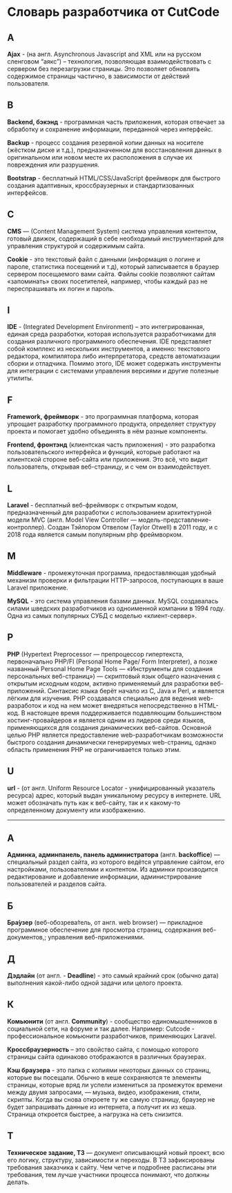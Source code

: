 # Словарь разработчика от CutCode

## A
**Ajax** - (на англ. Asynchronous Javascript and XML или на русском сленговом “аякс”) – технология, позволяющая взаимодействовать с сервером без перезагрузки страницы. Это позволяет обновлять содержимое страницы частично, в зависимости от действий пользователя.

## B
**Backend, бэкэнд** - программная часть приложения, которая отвечает за обработку и сохранение информации, переданной через интерфейс.

**Backup** - процесс создания резервной копии данных на носителе (жёстком диске и т.д.), предназначенном для восстановления данных в оригинальном или новом месте их расположения в случае их повреждения или разрушения.

**Bootstrap** - бесплатный HTML/CSS/JavaScript фреймворк для быстрого создания адаптивных, кроссбраузерных и стандартизованных интерфейсов.

## C
**CMS** — (Content Management System) система управления контентом, готовый движок, содержащий в себе необходимый инструментарий для управления структурой и содержимым сайта.

**Cookie** - это текстовый файл с данными (информация о логине и пароле, статистика посещений и т.д), который записывается в браузер сервером посещаемого вами сайта. Файлы cookie позволяют сайтам «запоминать» своих посетителей, например, чтобы каждый раз не переспрашивать их логин и пароль.


## I
**IDE** - (Integrated Development Environment) – это интегрированная, единая среда разработки, которая используется разработчиками для создания различного программного обеспечения. IDE представляет собой комплекс из нескольких инструментов, а именно: текстового редактора, компилятора либо интерпретатора, средств автоматизации сборки и отладчика. Помимо этого, IDE может содержать инструменты для интеграции с системами управления версиями и другие полезные утилиты.

## F
**Framework, фреймворк** - это программная платформа, которая упрощает разработку программного продукта, определяет структуру проекта и помогает удобно объединять в нём разные компоненты.

**Frontend, фронтэнд** (клиентская часть приложения) - это разработка пользовательского интерфейса и функций, которые работают на клиентской стороне веб-сайта или приложения. Это всё, что видит пользователь, открывая веб-страницу, и с чем он взаимодействует.

## L
**Laravel** - бесплатный веб-фреймворк с открытым кодом, предназначенный для разработки с использованием архитектурной модели MVC (англ. Model View Controller — модель-представление-контроллер). Создан Тэйлором Отвелом (Taylor Otwell) в 2011 году, и с 2018 года является самым популярным php фреймворком.

## M
**Middleware** - промежуточная программа, предоставляющая удобный механизм проверки и фильтрации HTTP-запросов, поступающих в ваше Laravel приложение.

**MySQL** - это система управления базами данных. MySQL создавалась силами шведских разработчиков из одноименной компании в 1994 году. Одна из самых популярных СУБД с моделью «клиент-сервер».

## P
**PHP** (Hypertext Preprocessor — препроцессор гипертекста, первоначально PHP/FI (Personal Home Page/ Form Interpreter), а позже названный Personal Home Page Tools — «Инструменты для создания персональных веб-страниц») — скриптовый язык общего назначения с открытым исходным кодом, активно применяемый для разработки веб-приложений. Синтаксис языка берёт начало из C, Java и Perl, и является лёгким для изучения. PHP создавался специально для ведения web-разработок и код на нем может внедряться непосредственно в HTML-код. В настоящее время поддерживается подавляющим большинством хостинг-провайдеров и является одним из лидеров среди языков, применяющихся для создания динамических веб-сайтов. Основной целью PHP является предоставление web-разработчикам возможности быстрого создания динамически генерируемых web-страниц, однако область применения PHP не ограничивается только этим.

## U
**url** - (от англ. Uniform Resource Locator - унифицированный указатель ресурса) адрес, который выдан уникальному ресурсу в интернете. URL может обозначать путь как к веб-сайту, так и к какому-то определенному документу или изображению.



----------------
## А
**Админка, админпанель, панель администратора** (англ. **backoffice**) — специальный раздел сайта, из которого ведётся управление сайтом, его настройками, пользователями и контентом. Из админки производится редактирование и добавление информации, администрирование пользователей и разделов сайта.

## Б
**Бра́узер** (веб-обозрева́тель, от англ. web browser) — прикладное программное обеспечение для просмотра страниц, содержания веб-документов,; управления веб-приложениями.

## Д
**Дэдлайн** (от англ. - **Deadline**) - это самый крайний срок (обычно дата) выполнения какой-либо одной задачи или целого проекта.

## К
**Комьюнити** (от англ. **Community**) - сообщество единомышленников в социальной сети, на форуме и так далее. Например: Cutcode - профессиональное комьюнити разработчиков, применяющих Laravel.

**Кроссбраузерность** – это свойство сайта, с помощью которого страницы сайта одинаково отображаются в различных браузерах.

**Кэш браузера** - это папка с копиями некоторых данных со страниц, которые вы посещали. Обычно в кеше сохраняются те элементы страницы, которые вряд ли успели измениться за промежуток времени между двумя запросами, — музыка, видео, изображения, стили, скрипты. Когда вы снова откроете ту же самую страницу, браузер не будет запрашивать данные из интернета, а получит их из кеша. Страница откроется быстрее, а нагрузка на сеть снизится.

## Т
**Техническое задание, ТЗ** — документ описывающий новый проект, всю его логику, структуру, зависимости и переходы. В ТЗ зафиксированы требования заказчика к сайту. Чем четче и подробнее расписаны эти требования, тем лучше участники процесса понимают, что должны делать.
